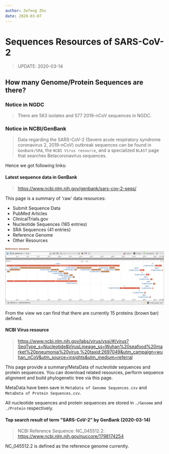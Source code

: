 ```yaml
---
author: Zefeng Zhu
date: 2020-03-07
---
```


# Sequences Resources of SARS-CoV-2

> UPDATE: 2020-03-14

## How many Genome/Protein Sequences are there?

### Notice in NGDC

> There are 563 isolates and 577 2019-nCoV sequences in NGDC.

### Notice in NCBI/GenBank

> Data regarding the SARS-CoV-2 (Severe acute respiratory syndrome coronavirus 2, 2019-nCoV) outbreak sequences can be found in `GenBank/SRA`, the `NCBI Virus resource`, and a specialized `BLAST` page that searches Betacoronavirus sequences.

Hence we got following links:

#### Latest sequence data in GenBank

> <https://www.ncbi.nlm.nih.gov/genbank/sars-cov-2-seqs/>

This page is a summary of 'raw' data resources:

* Submit Sequence Data
* PubMed Articles
* ClinicalTrials.gov
* Nucleotide Sequences (165 entries)
* SRA Sequences (41 entries)
* Reference Genome
* Other Resources

![Reference Genome View](../docs/figs/RefGenomeView.png)

From the view we can find that there are currently 15 proteins (brown bar) defined.

#### NCBI Virus resource

> <https://www.ncbi.nlm.nih.gov/labs/virus/vssi/#/virus?SeqType_s=Nucleotide&VirusLineage_ss=Wuhan%20seafood%20market%20pneumonia%20virus,%20taxid:2697049&utm_campaign=wuhan_nCoV&utm_source=insights&utm_medium=referral>

This page provide a summary/MetaData of nucleotide sequences and protein sequences. You can download related resources, perform sequence alignment and build phylogenetic tree via this page.

MetaData have been save in `MetaData of Genome Sequences.csv` and `MetaData of Protein Sequences.csv`.

All nucleotide sequences and protein sequences are stored in `./Genome` and `./Protein` respectively.

#### Top search result of term "SARS-CoV-2" by GenBank (2020-03-14) 

> NCBI Reference Sequence: NC_045512.2: <https://www.ncbi.nlm.nih.gov/nuccore/1798174254>

NC_045512.2 is defined as the reference genome currently.
